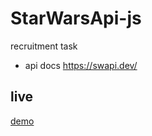 # StarWarsApi-js
 recruitment task
- api docs https://swapi.dev/


## live

[demo](https://starwars-api-js.netlify.app/)
